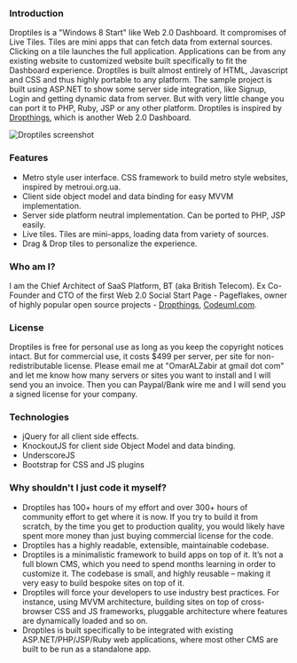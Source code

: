 ### Introduction
Droptiles is a "Windows 8 Start" like Web 2.0 Dashboard. It compromises of Live Tiles. Tiles are mini apps that can fetch data from external sources. Clicking on a tile launches the full application. Applications can be from any existing website to customized website built specifically to fit the Dashboard experience. 
Droptiles is built almost entirely of HTML, Javascript and CSS and thus highly portable to any platform. The sample project is built using ASP.NET to show some server side integration, like Signup, Login and getting dynamic data from server. But with very little change you can port it to PHP, Ruby, JSP or any other platform.
Droptiles is inspired by [Dropthings](http://dropthings.omaralzabir.com/), which is another Web 2.0 Dashboard.

![Droptiles screenshot](https://github.com/oazabir/Droptiles/raw/master/doc/Screenshot600.png)

### Features
* Metro style user interface. CSS framework to build metro style websites, inspired by metroui.org.ua.
* Client side object model and data binding for easy MVVM implementation.
* Server side platform neutral implementation. Can be ported to PHP, JSP easily.
* Live tiles. Tiles are mini-apps, loading data from variety of sources.
* Drag & Drop tiles to personalize the experience. 

### Who am I?
I am the Chief Architect of SaaS Platform, BT (aka British Telecom). Ex Co-Founder and CTO of the first Web 2.0 Social Start Page - Pageflakes, owner of highly popular open source projects - [Dropthings](http://dropthings.omaralzabir.com), [Codeuml.com](http://codeuml.com). 

### License
Droptiles is free for personal use as long as you keep the copyright notices intact. But for commercial use, it costs $499 per server, per site for non-redistributable license. Please email me at "OmarALZabir at gmail dot com" and let me know how many servers or sites you want to install and I will send you an invoice. Then you can Paypal/Bank wire me and I will send you a signed license for your company.

### Technologies
* jQuery for all client side effects.
* KnockoutJS for client side Object Model and data binding.
* UnderscoreJS
* Bootstrap for CSS and JS plugins

### Why shouldn't I just code it myself?
* Droptiles has 100+ hours of my effort and over 300+ hours of community effort to get where it is now. If you try to build it from scratch, by the time you get to production quality, you would likely have spent more money than just buying commercial license for the code.
* Droptiles has a highly readable, extensible, maintainable codebase. 
* Droptiles is a minimalistic framework to build apps on top of it. It’s not a full blown CMS, which you need to spend months learning in order to customize it. The codebase is small, and highly reusable – making it very easy to build bespoke sites on top of it.
* Droptiles will force your developers to use industry best practices. For instance, using MVVM architecture, building sites on top of cross-browser CSS and JS frameworks, pluggable architecture where features are dynamically loaded and so on.
* Droptiles is built specifically to be integrated with existing ASP.NET/PHP/JSP/Ruby web applications, where most other CMS are built to be run as a standalone app.
